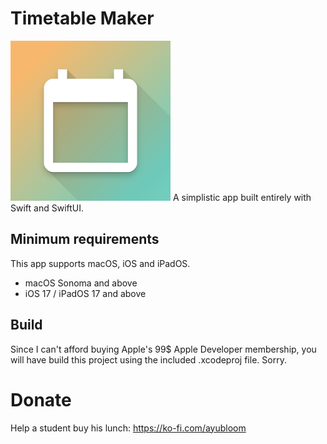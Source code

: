 # Timetable Maker
![app icon](TimetableMaker/Assets.xcassets/AppIcon.appiconset/Icon-256.png)
A simplistic app built entirely with Swift and SwiftUI. 

## Minimum requirements
This app supports macOS, iOS and iPadOS.
- macOS Sonoma and above
- iOS 17 / iPadOS 17 and above

## Build
Since I can't afford buying Apple's 99$ Apple Developer membership, you will have build this project using the included .xcodeproj file. Sorry.

# Donate
Help a student buy his lunch: https://ko-fi.com/ayubloom
